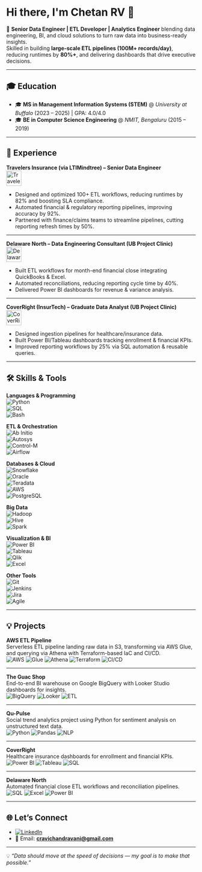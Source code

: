 # Hi there, I'm Chetan RV 👋  
🚀 **Senior Data Engineer | ETL Developer | Analytics Engineer** blending data engineering, BI, and cloud solutions to turn raw data into business-ready insights.  
Skilled in building **large-scale ETL pipelines (100M+ records/day)**, reducing runtimes by **80%+**, and delivering dashboards that drive executive decisions.  

---

## 🎓 Education  
- 🎓 **MS in Management Information Systems (STEM)** @ *University at Buffalo* (2023 – 2025) | GPA: 4.0/4.0  
- 🎓 **BE in Computer Science Engineering** @ *NMIT, Bengaluru* (2015 – 2019)  

---

## 💼 Experience  

**Travelers Insurance (via LTIMindtree) – Senior Data Engineer**  
<img src="https://upload.wikimedia.org/wikipedia/commons/0/0e/Travelers_Insurance_logo.svg" alt="Travelers Insurance" height="40"/>  
- Designed and optimized 100+ ETL workflows, reducing runtimes by 82% and boosting SLA compliance.  
- Automated financial & regulatory reporting pipelines, improving accuracy by 92%.  
- Partnered with finance/claims teams to streamline pipelines, cutting reporting refresh times by 50%.  

---

**Delaware North – Data Engineering Consultant (UB Project Clinic)**  
<img src="https://upload.wikimedia.org/wikipedia/en/5/59/Delaware_North_logo.svg" alt="Delaware North" height="40"/>  
- Built ETL workflows for month-end financial close integrating QuickBooks & Excel.  
- Automated reconciliations, reducing reporting cycle time by 40%.  
- Delivered Power BI dashboards for revenue & variance analysis.  

---

**CoverRight (InsurTech) – Graduate Data Analyst (UB Project Clinic)**  
<img src="https://media.licdn.com/dms/image/C560BAQHFrZK1cGxR4A/company-logo_200_200/0/1650466304967/coverright_logo?e=2147483647&v=beta&t=lznEgaQw4m7MhtM2JblsSe5bpJZ2Ybrstg4wQ2kWZUc" alt="CoverRight" height="40"/>  
- Designed ingestion pipelines for healthcare/insurance data.  
- Built Power BI/Tableau dashboards tracking enrollment & financial KPIs.  
- Improved reporting workflows by 25% via SQL automation & reusable queries.  

---

## 🛠️ Skills & Tools  

**Languages & Programming**  
![Python](https://img.shields.io/badge/Python-3776AB?style=flat&logo=python&logoColor=white)  
![SQL](https://img.shields.io/badge/SQL-005C84?style=flat&logo=postgresql&logoColor=white)  
![Bash](https://img.shields.io/badge/Bash-121011?style=flat&logo=gnu-bash&logoColor=white)  

**ETL & Orchestration**  
![Ab Initio](https://img.shields.io/badge/Ab%20Initio-blue?style=flat)  
![Autosys](https://img.shields.io/badge/Autosys-orange?style=flat)  
![Control-M](https://img.shields.io/badge/Control--M-lightgrey?style=flat)  
![Airflow](https://img.shields.io/badge/Apache%20Airflow-017CEE?style=flat&logo=apache-airflow&logoColor=white)  

**Databases & Cloud**  
![Snowflake](https://img.shields.io/badge/Snowflake-29B5E8?style=flat&logo=snowflake&logoColor=white)  
![Oracle](https://img.shields.io/badge/Oracle-F80000?style=flat&logo=oracle&logoColor=white)  
![Teradata](https://img.shields.io/badge/Teradata-F37440?style=flat)  
![AWS](https://img.shields.io/badge/AWS-232F3E?style=flat&logo=amazon-aws&logoColor=white)  
![PostgreSQL](https://img.shields.io/badge/PostgreSQL-316192?style=flat&logo=postgresql&logoColor=white)  

**Big Data**  
![Hadoop](https://img.shields.io/badge/Hadoop-66CCFF?style=flat&logo=apache-hadoop&logoColor=black)  
![Hive](https://img.shields.io/badge/Hive-FDEE21?style=flat&logo=apache-hive&logoColor=black)  
![Spark](https://img.shields.io/badge/Apache%20Spark-E25A1C?style=flat&logo=apachespark&logoColor=white)  

**Visualization & BI**  
![Power BI](https://img.shields.io/badge/PowerBI-F2C811?style=flat&logo=power-bi&logoColor=black)  
![Tableau](https://img.shields.io/badge/Tableau-E97627?style=flat&logo=tableau&logoColor=white)  
![Qlik](https://img.shields.io/badge/Qlik-009848?style=flat)  
![Excel](https://img.shields.io/badge/Excel-217346?style=flat&logo=microsoft-excel&logoColor=white)  

**Other Tools**  
![Git](https://img.shields.io/badge/Git-F05032?style=flat&logo=git&logoColor=white)  
![Jenkins](https://img.shields.io/badge/Jenkins-D24939?style=flat&logo=jenkins&logoColor=white)  
![Jira](https://img.shields.io/badge/Jira-0052CC?style=flat&logo=jira&logoColor=white)  
![Agile](https://img.shields.io/badge/Agile-009FDA?style=flat)  

---

## 💡 Projects  

**AWS ETL Pipeline**  
Serverless ETL pipeline landing raw data in S3, transforming via AWS Glue, and querying via Athena with Terraform-based IaC and CI/CD.  
![AWS](https://img.shields.io/badge/AWS-232F3E?style=flat&logo=amazon-aws&logoColor=white) ![Glue](https://img.shields.io/badge/Glue-FF9900?style=flat&logo=aws&logoColor=white) ![Athena](https://img.shields.io/badge/Athena-232F3E?style=flat&logo=amazon-aws&logoColor=white) ![Terraform](https://img.shields.io/badge/Terraform-844FBA?style=flat&logo=terraform&logoColor=white) ![CI/CD](https://img.shields.io/badge/CI--CD-GitHub_Actions-blue?style=flat&logo=github-actions&logoColor=white)  

---

**The Guac Shop**  
End-to-end BI warehouse on Google BigQuery with Looker Studio dashboards for insights.  
![BigQuery](https://img.shields.io/badge/BigQuery-4285F4?style=flat&logo=google-cloud&logoColor=white) ![Looker](https://img.shields.io/badge/Looker_Studio-4285F4?style=flat&logo=looker&logoColor=white) ![ETL](https://img.shields.io/badge/ETL-Pipelines-lightgrey?style=flat)  

---

**Qu-Pulse**  
Social trend analytics project using Python for sentiment analysis on unstructured text data.  
![Python](https://img.shields.io/badge/Python-3776AB?style=flat&logo=python&logoColor=white) ![Pandas](https://img.shields.io/badge/Pandas-150458?style=flat&logo=pandas&logoColor=white) ![NLP](https://img.shields.io/badge/NLP-TextMining-yellow?style=flat)  

---

**CoverRight**  
Healthcare insurance dashboards for enrollment and financial KPIs.  
![Power BI](https://img.shields.io/badge/PowerBI-F2C811?style=flat&logo=power-bi&logoColor=black) ![Tableau](https://img.shields.io/badge/Tableau-E97627?style=flat&logo=tableau&logoColor=white) ![SQL](https://img.shields.io/badge/SQL-005C84?style=flat&logo=postgresql&logoColor=white)  

---

**Delaware North**  
Automated financial close ETL workflows and reconciliation pipelines.  
![SQL](https://img.shields.io/badge/SQL-005C84?style=flat&logo=postgresql&logoColor=white) ![Excel](https://img.shields.io/badge/Excel-217346?style=flat&logo=microsoft-excel&logoColor=white) ![Power BI](https://img.shields.io/badge/PowerBI-F2C811?style=flat&logo=power-bi&logoColor=black)  

---

## 🌐 Let’s Connect  
- [![LinkedIn](https://img.shields.io/badge/LinkedIn-blue?style=flat&logo=linkedin&logoColor=white)](https://www.linkedin.com/in/chetanrv/)  
- 📧 Email: **cravichandravani@gmail.com**  

---

💡 *“Data should move at the speed of decisions — my goal is to make that possible.”*  
